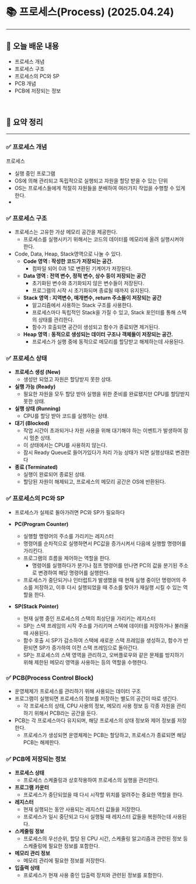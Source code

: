 # 📚 프로세스(Process) (2025.04.24)
___

## 🌟 오늘 배운 내용
- 프로세스 개념
- 프로세스 구조
- 프로세스의 PC와 SP
- PCB 개념
- PCB에 저장되는 정보

<br/>

## 🔎 요약 정리

___

### ✅ 프로세스 개념

프로세스
- 실행 중인 프로그램
- OS에 의해 관리되고 독립적으로 실행되고 자원을 할당 받을 수 있는 단위
- OS는 프로세스들에게 적절히 자원들을 분배하여 여러가지 작업을 수행할 수 있게 한다.
- 

### ✅ 프로세스 구조

- 프로세스는 고유한 가상 메모리 공간을 제공한다.
    - 프로세스를 실행시키기 위해서는 코드의 데이터를 메모리에 올려 실행시켜야 한다.
- Code, Data, Heap, Stack영역으로 나눌 수 있다.
    - **Code 영역 : 작성한 코드가 저장되는 공간.**
        - 컴파일 되어 0과 1로 변환된 기계어가 저장된다.
    - **Data 영역 : 전역 변수, 정적 변수, 상수 등이 저장되는 공간**
        - 초기화된 변수와 초기화되지 않은 변수들이 저장된다.
        - 프로그램의 시작 시 초기화되며 종료될 때까지 유지된다.
    - **Stack 영역 : 지역변수, 매개변수, return 주소들이 저장되는 공간**
        - 알고리즘에서 사용하는 Stack 구조를 사용한다.
        - 프로세스마다 독립적인 Stack을 가질 수 있고, Stack 포인터를 통해 스택의 상태를 관리한다.
        - 함수가 호출되면 공간이 생성되고 함수가 종료되면 제거된다.
    - **Heap 영역 : 동적으로 생성되는 데이터 구조나 객체들이 저장되는 공간.**
        - 프로세스가 실행 중에 동적으로 메모리를 할당받고 해제하는데 사용된다.


### ✅ 프로세스 상태

- **프로세스 생성 (New)**
    - 생성만 되었고 자원은 할당받지 못한 상태.
- **실행 가능 (Ready)**
    - 필요한 자원을 모두 할당 받아 실행을 위한 준비를 완료됐지만 CPU를 할당받지 못한 상태.
- **실행 상태 (Running)**
    - CPU를 할당 받아 코드를 실행하는 상태.
- **대기 (Blocked)**
    - 작업 시간이 초과되거나 자원 사용을 위해 대기해야 하는 이벤트가 발생하여 잠시 멈춘 상태.
    - 이 상태에서는 CPU를 사용하지 않는다.
    - 잠시 Ready Queue로 들어가있다가 처리 가능 상태가 되면 실행상태로 변경한다
- **종료 (Terminated)**
    - 실행이 완료되어 종료된 상태.
    - 할당된 자원이 해제되고, 프로세스의 메모리 공간은 OS에 반환된다.

### ✅ 프로세스의 PC와 SP

- 프로세스가 실제로 돌아가려면 PC와 SP가 필요하다
- **PC(Program Counter)**
    - 실행할 명령어의 주소를 가리키는 레지스터
    - 명령어를 순차적으로 실행하면서 PC값을 증가시켜서 다음에 실행할 명령어를 가리킨다.
    - 프로그램의 흐름을 제어하는 역할을 한다.
        - 명령어를 실행하다가 분기나 점프 명령어를 만나면 PC의 값을 분기된 주소로 변경하여 해당 명령어를 실행한다.
    - 프로세스가 중단되거나 인터럽트가 발생했을 때 현재 실행 중이던 명령어의 주소를 저장하고, 이후 다시 실행되었을 때 주소를 찾아가 재실행 시킬 수 있는 역할을 한다.

- **SP(Stack Pointer)**
    - 현재 실행 중인 프로세스의 스택의 최상단을 가리키는 레지스터
    - SP는 스택 프레임의 시작 주소를 가리키며 스택에 데이터를 저장하거나 불러올 때 사용된다.
    - 함수 호출 시 SP가 감소하여 스택에 새로운 스택 프레임을 생성하고, 함수가 반환되면 SP가 증가하여 이전 스택 프레임으로 돌아간다.
    - SP는 프로세스의 스택 영역을 관리하고, 오버플로우와 같은 문제를 방지하기 위해 제한된 메모리 영역을 사용하는 등의 역할을 수행한다.


### ✅ PCB(Process Control Block)

- 운영체제가 프로세스를 관리하기 위해 사용되는 데이터 구조
- 프로그램이 실행되면 프로세스의 정보를 저장하는 별도의 공간이 따로 생긴다.
    - 각 프로세스의 상태, CPU 사용의 정보, 메모리 사용 정보 등 각종 자원을 관리하기 위해서 PCB라는 공간을 둔다.
- PCB는 각 프로세스마다 유지되며, 해당 프로세스의 상태 정보와 제어 정보를 저장한다.
    - 프로세스가 생성되면 운영체제는 PCB는 할당하고, 프로세스가 종료되면 해당 PCB는 해제한다.


### ✅ PCB에 저장되는 정보

- **프로세스 상태**
    - 프로세스 스케줄링과 상호작용하여 프로세스의 실행을 관리한다.
- **프로그램 카운터**
    - 프로세스가 중단되었을 때 다시 시작할 위치를 알려주는 중요한 역할을 한다.
- **레지스터**
    - 현재 실행되는 동안 사용되는 레지스터 값들을 저장한다.
    - 프로세스가 일시 중단되고 다시 실행될 때 레지스터 값들을 복원하는데 사용된다.
- **스케줄링 정보**
    - 프로세스의 우선순위, 할당 된 CPU 시간, 스케줄링 알고리즘과 관련된 정보 등 스케줄링에 필요한 정보를 포함한다.
- **메모리 관리 정보**
    - 메모리 관리에 필요한 정보를 저장한다.
- **입출력 상태**
    - 프로세스가 현재 사용 중인 입출력 장치와 관련된 정보를 포함한다.